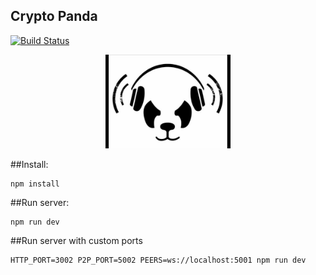 ## Crypto Panda
[![Build Status](https://travis-ci.org/VoronoyAlexandr/Blockchain.svg?branch=master)](https://travis-ci.org/VoronoyAlexandr/Blockchain)

<p align="center"><img width="200" src="logo.jpg"></p>

##Install:
```
npm install
```

##Run server:
```
npm run dev
```

##Run server with custom ports
```
HTTP_PORT=3002 P2P_PORT=5002 PEERS=ws://localhost:5001 npm run dev
```